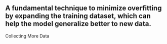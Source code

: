A fundamental technique to minimize overfitting by expanding the training dataset, which can help the model generalize better to new data.
---
Collecting More Data
